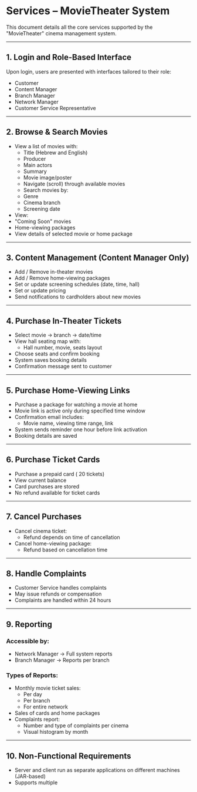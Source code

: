 #  Services – MovieTheater System

This document details all the core services supported by the "MovieTheater" cinema management system.

---

##  1. Login and Role-Based Interface

Upon login, users are presented with interfaces tailored to their role:
- Customer
- Content Manager
- Branch Manager
- Network Manager
- Customer Service Representative

---

## 2. Browse & Search Movies

- View a list of movies with:
  - Title (Hebrew and English)
  - Producer
  - Main actors
  - Summary
  - Movie image/poster
  - Navigate (scroll) through available movies
  - Search movies by:
   - Genre
   - Cinema branch
   - Screening date
 - View:
  - "Coming Soon" movies
  - Home-viewing packages
- View details of selected movie or home package

---

## 3. Content Management (Content Manager Only)

- Add / Remove in-theater movies
- Add / Remove home-viewing packages
- Set or update screening schedules (date, time, hall)
- Set or update pricing
- Send notifications to cardholders about new movies

---

## 4. Purchase In-Theater Tickets

- Select movie → branch → date/time
- View hall seating map with:
  - Hall number, movie, seats layout
- Choose seats and confirm booking
- System saves booking details
- Confirmation message sent to customer

---

## 5. Purchase Home-Viewing Links

- Purchase a package for watching a movie at home
- Movie link is active only during specified time window
- Confirmation email includes:
  - Movie name, viewing time range, link
- System sends reminder one hour before link activation
- Booking details are saved

---

## 6. Purchase Ticket Cards

- Purchase a prepaid card ( 20 tickets)
- View current balance
- Card purchases are stored
- No refund available for ticket cards

---

## 7. Cancel Purchases

- Cancel cinema ticket:
  - Refund depends on time of cancellation
- Cancel home-viewing package:
  - Refund based on cancellation time

---

## 8. Handle Complaints

- Customer Service handles complaints
- May issue refunds or compensation
- Complaints are handled within 24 hours

---

## 9. Reporting

### Accessible by:
- Network Manager → Full system reports
- Branch Manager → Reports per branch

### Types of Reports:
- Monthly movie ticket sales:
  - Per day
  - Per branch
  - For entire network
- Sales of cards and home packages
- Complaints report:
  - Number and type of complaints per cinema
  - Visual histogram by month

---

## 10. Non-Functional Requirements

- Server and client run as separate applications on different machines (JAR-based)
- Supports multiple
